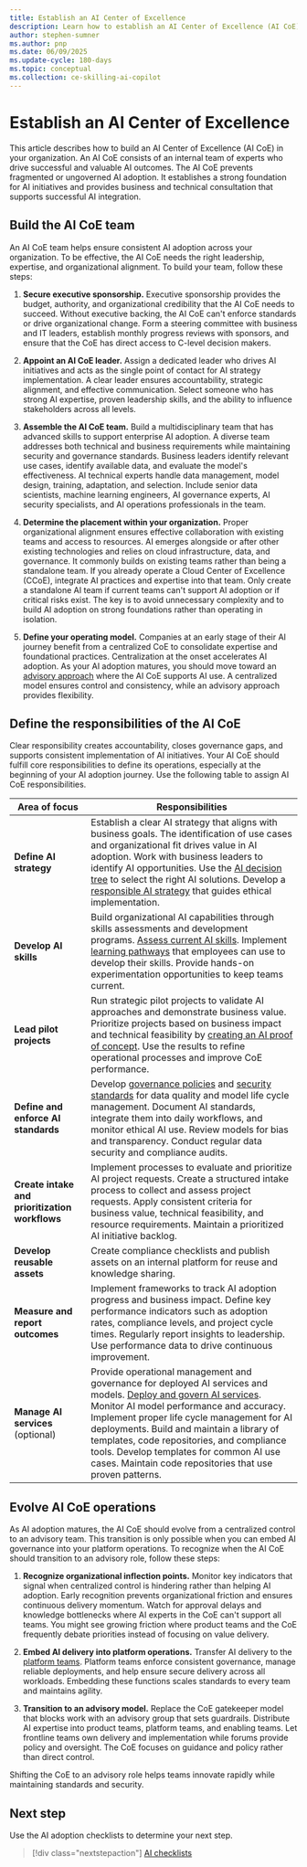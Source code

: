 ```yaml
---
title: Establish an AI Center of Excellence
description: Learn how to establish an AI Center of Excellence (AI CoE), an internal team of experts who drive AI adoption on Azure in your organization.
author: stephen-sumner
ms.author: pnp
ms.date: 06/09/2025
ms.update-cycle: 180-days
ms.topic: conceptual
ms.collection: ce-skilling-ai-copilot
---
```


# Establish an AI Center of Excellence

This article describes how to build an AI Center of Excellence (AI CoE) in your organization. An AI CoE consists of an internal team of experts who drive successful and valuable AI outcomes. The AI CoE prevents fragmented or ungoverned AI adoption. It establishes a strong foundation for AI initiatives and provides business and technical consultation that supports successful AI integration.

## Build the AI CoE team

An AI CoE team helps ensure consistent AI adoption across your organization. To be effective, the AI CoE needs the right leadership, expertise, and organizational alignment. To build your team, follow these steps:

1. **Secure executive sponsorship.** Executive sponsorship provides the budget, authority, and organizational credibility that the AI CoE needs to succeed. Without executive backing, the AI CoE can't enforce standards or drive organizational change. Form a steering committee with business and IT leaders, establish monthly progress reviews with sponsors, and ensure that the CoE has direct access to C-level decision makers.

1. **Appoint an AI CoE leader.** Assign a dedicated leader who drives AI initiatives and acts as the single point of contact for AI strategy implementation. A clear leader ensures accountability, strategic alignment, and effective communication. Select someone who has strong AI expertise, proven leadership skills, and the ability to influence stakeholders across all levels.

1. **Assemble the AI CoE team.** Build a multidisciplinary team that has advanced skills to support enterprise AI adoption. A diverse team addresses both technical and business requirements while maintaining security and governance standards. Business leaders identify relevant use cases, identify available data, and evaluate the model's effectiveness. AI technical experts handle data management, model design, training, adaptation, and selection. Include senior data scientists, machine learning engineers, AI governance experts, AI security specialists, and AI operations professionals in the team.

1. **Determine the placement within your organization.** Proper organizational alignment ensures effective collaboration with existing teams and access to resources. AI emerges alongside or after other existing technologies and relies on cloud infrastructure, data, and governance. It commonly builds on existing teams rather than being a standalone team. If you already operate a Cloud Center of Excellence (CCoE), integrate AI practices and expertise into that team. Only create a standalone AI team if current teams can't support AI adoption or if critical risks exist. The key is to avoid unnecessary complexity and to build AI adoption on strong foundations rather than operating in isolation.

1. **Define your operating model.** Companies at an early stage of their AI journey benefit from a centralized CoE to consolidate expertise and foundational practices. Centralization at the onset accelerates AI adoption. As your AI adoption matures, you should move toward an [advisory approach](#evolve-ai-coe-operations) where the AI CoE supports AI use. A centralized model ensures control and consistency, while an advisory approach provides flexibility.

## Define the responsibilities of the AI CoE

Clear responsibility creates accountability, closes governance gaps, and supports consistent implementation of AI initiatives. Your AI CoE should fulfill core responsibilities to define its operations, especially at the beginning of your AI adoption journey. Use the following table to assign AI CoE responsibilities.

| Area of focus | Responsibilities |
|---------------|------------------|
| **Define AI strategy** | Establish a clear AI strategy that aligns with business goals. The identification of use cases and organizational fit drives value in AI adoption. Work with business leaders to identify AI opportunities. Use the [AI decision tree](./strategy.md#define-an-ai-technology-strategy-using-microsofts-service-options) to select the right AI solutions. Develop a [responsible AI strategy](./strategy.md#develop-a-responsible-ai-strategy) that guides ethical implementation. |
| **Develop AI skills** | Build organizational AI capabilities through skills assessments and development programs. [Assess current AI skills](./plan.md#assess-ai-skills). Implement [learning pathways](./plan.md#acquire-ai-skills) that employees can use to develop their skills. Provide hands-on experimentation opportunities to keep teams current. |
| **Lead pilot projects** | Run strategic pilot projects to validate AI approaches and demonstrate business value. Prioritize projects based on business impact and technical feasibility by [creating an AI proof of concept](./plan.md#validate-concepts-through-proof-of-concepts). Use the results to refine operational processes and improve CoE performance. |
| **Define and enforce AI standards** | Develop [governance policies](./govern.md) and [security standards](./secure.md) for data quality and model life cycle management. Document AI standards, integrate them into daily workflows, and monitor ethical AI use. Review models for bias and transparency. Conduct regular data security and compliance audits. |
| **Create intake and prioritization workflows** | Implement processes to evaluate and prioritize AI project requests. Create a structured intake process to collect and assess project requests. Apply consistent criteria for business value, technical feasibility, and resource requirements. Maintain a prioritized AI initiative backlog. |
| **Develop reusable assets** | Create compliance checklists and publish assets on an internal platform for reuse and knowledge sharing. |
| **Measure and report outcomes** | Implement frameworks to track AI adoption progress and business impact. Define key performance indicators such as adoption rates, compliance levels, and project cycle times. Regularly report insights to leadership. Use performance data to drive continuous improvement. |
| **Manage AI services** (optional) | Provide operational management and governance for deployed AI services and models. [Deploy and govern AI services](./manage.md#manage-ai-deployment). Monitor AI model performance and accuracy. Implement proper life cycle management for AI deployments. Build and maintain a library of templates, code repositories, and compliance tools. Develop templates for common AI use cases. Maintain code repositories that use proven patterns. |

## Evolve AI CoE operations

As AI adoption matures, the AI CoE should evolve from a centralized control to an advisory team. This transition is only possible when you can embed AI governance into your platform operations. To recognize when the AI CoE should transition to an advisory role, follow these steps:

1. **Recognize organizational inflection points.** Monitor key indicators that signal when centralized control is hindering rather than helping AI adoption. Early recognition prevents organizational friction and ensures continuous delivery momentum. Watch for approval delays and knowledge bottlenecks where AI experts in the CoE can't support all teams. You might see growing friction where product teams and the CoE frequently debate priorities instead of focusing on value delivery.

1. **Embed AI delivery into platform operations.** Transfer AI delivery to the [platform teams](../../strategy/prepare-organizational-alignment.md#understand-your-operating-models-readiness-for-cloud). Platform teams enforce consistent governance, manage reliable deployments, and help ensure secure delivery across all workloads. Embedding these functions scales standards to every team and maintains agility.

1. **Transition to an advisory model.** Replace the CoE gatekeeper model that blocks work with an advisory group that sets guardrails. Distribute AI expertise into product teams, platform teams, and enabling teams. Let frontline teams own delivery and implementation while forums provide policy and oversight. The CoE focuses on guidance and policy rather than direct control.

Shifting the CoE to an advisory role helps teams innovate rapidly while maintaining standards and security.

## Next step

Use the AI adoption checklists to determine your next step.

> [!div class="nextstepaction"]
> [AI checklists](index.md#ai-checklists)

